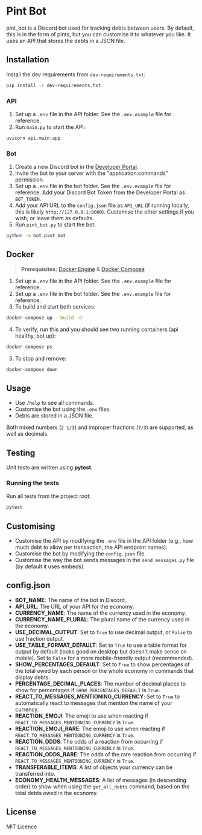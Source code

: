 # Pint Bot
pint_bot is a Discord bot used for tracking debts between users. By default, this is in the form of pints, but you can customise it to whatever you like. It uses an API that stores the debts in a JSON file.

## Installation
Install the dev requirements from `dev-requirements.txt`:
```bash
pip install -r dev-requirements.txt
```

### API
1. Set up a `.env` file in the API folder. See the `.env.example` file for reference.
2. Run `main.py` to start the API:
```bash
uvicorn api.main:app
```

### Bot
1. Create a new Discord bot in the [Developer Portal](https://discord.com/developers/applications).
2. Invite the bot to your server with the "application.commands" permission.
3. Set up a `.env` file in the bot folder. See the `.env.example` file for reference. Add your Discord Bot Token from the Developer Portal as `BOT_TOKEN`.
4. Add your API URL to the `config.json` file as `API_URL` (if running locally, this is likely `http://127.0.0.1:8000`). Customise the other settings if you wish, or leave them as defaults.
5. Run `pint_bot.py` to start the bot:
```bash
python -m bot.pint_bot
```

## Docker
> **Prerequisites:** [Docker Engine](https://docs.docker.com/engine/) & [Docker Compose](https://docs.docker.com/compose/)
1. Set up a `.env` file in the API folder. See the `.env.example` file for reference.
2. Set up a `.env` file in the bot folder. See the `.env.example` file for reference.
3. To build and start both services:
```bash
docker-compose up --build -d
```
4. To verify, run this and you should see two running containers (api healthy, bot up):
```bash
docker-compose ps
```

5. To stop and remove:
```bash
docker-compose down
```

## Usage
- Use `/help` to see all commands.
- Customise the bot using the `.env` files.
- Debts are stored in a JSON file.

Both mixed numbers (`2 1/3`) and improper fractions (`7/3`) are supported, as well as decimals.

## Testing
Unit tests are written using **pytest**.

### Running the tests
Run all tests from the project root:

```bash
pytest
```

## Customising
- Customise the API by modifying the `.env` file in the API folder (e.g., how much debt to allow per transaction, the API endpoint names).
- Customise the bot by modifying the `config.json` file.
- Customise the way the bot sends messages in the `send_messages.py` file (by default it uses embeds).

## config.json
- **BOT_NAME**: The name of the bot in Discord.
- **API_URL**: The URL of your API for the economy.
- **CURRENCY_NAME**: The name of the currency used in the economy.
- **CURRENCY_NAME_PLURAL**: The plural name of the currency used in the economy.
- **USE_DECIMAL_OUTPUT**: Set to `True` to use decimal output, or `False` to use fraction output.
- **USE_TABLE_FORMAT_DEFAULT**: Set to `True` to use a table format for output by default (looks good on desktop but doesn't make sense on mobile). Set to `False` for a more mobile-friendly output (recommended).
- **SHOW_PERCENTAGES_DEFAULT**: Set to `True` to show percentages of the total owed by each person or the whole economy in commands that display debts.
- **PERCENTAGE_DECIMAL_PLACES**: The number of decimal places to show for percentages if `SHOW_PERCENTAGES_DEFAULT` is `True`.
- **REACT_TO_MESSAGES_MENTIONING_CURRENCY**: Set to `True` to automatically react to messages that mention the name of your currency.
- **REACTION_EMOJI**: The emoji to use when reacting if `REACT_TO_MESSAGES_MENTIONING_CURRENCY` is `True`.
- **REACTION_EMOJI_RARE**: The emoji to use when reacting if `REACT_TO_MESSAGES_MENTIONING_CURRENCY` is `True`.
- **REACTION_ODDS**: The odds of a reaction from occurring if `REACT_TO_MESSAGES_MENTIONING_CURRENCY` is `True`.
- **REACTION_ODDS_RARE**: The odds of the rare reaction from occurring if `REACT_TO_MESSAGES_MENTIONING_CURRENCY` is `True`.
- **TRANSFERABLE_ITEMS**: A list of objects your currency can be transferred into.
- **ECONOMY_HEALTH_MESSAGES**: A list of messages (in descending order) to show when using the `get_all_debts` command, based on the total debts owed in the economy.

## License
MIT Licence